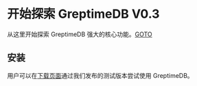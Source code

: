 # 开始探索 GreptimeDB V0.3

从这里开始探索 GreptimeDB 强大的核心功能。[GOTO](/getting-started/try-out-the-greptimedb-cluster.md)

## 安装

用户可以在[下载页面](https://greptime.cn/download)通过我们发布的测试版本尝试使用 GreptimeDB。
